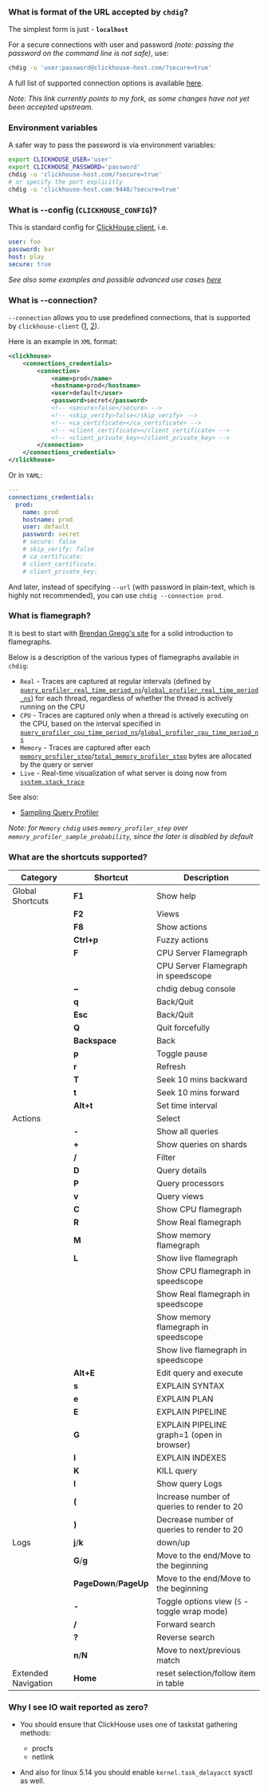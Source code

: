 ### What is format of the URL accepted by `chdig`?

The simplest form is just - **`localhost`**

For a secure connections with user and password _(note: passing the password on
the command line is not safe)_, use:

```sh
chdig -u 'user:password@clickhouse-host.com/?secure=true'
```

A full list of supported connection options is available [here](https://github.com/azat-rust/clickhouse-rs/?tab=readme-ov-file#dns).

_Note: This link currently points to my fork, as some changes have not yet been accepted upstream._

### Environment variables

A safer way to pass the password is via environment variables:


```sh
export CLICKHOUSE_USER='user'
export CLICKHOUSE_PASSWORD='password'
chdig -u 'clickhouse-host.com/?secure=true'
# or specify the port explicitly
chdig -u 'clickhouse-host.com:9440/?secure=true'
```

### What is --config (`CLICKHOUSE_CONFIG`)?

This is standard config for [ClickHouse client](https://clickhouse.com/docs/interfaces/cli#configuration_files), i.e.

```yaml
user: foo
password: bar
host: play
secure: true
```

_See also some examples and possible advanced use cases [here](/tests/configs)_

### What is --connection?

`--connection` allows you to use predefined connections, that is supported by
`clickhouse-client` ([1], [2]).

Here is an example in `XML` format:

```xml
<clickhouse>
    <connections_credentials>
        <connection>
            <name>prod</name>
            <hostname>prod</hostname>
            <user>default</user>
            <password>secret</password>
            <!-- <secure>false</secure> -->
            <!-- <skip_verify>false</skip_verify> -->
            <!-- <ca_certificate></ca_certificate> -->
            <!-- <client_certificate></client_certificate> -->
            <!-- <client_private_key></client_private_key> -->
        </connection>
    </connections_credentials>
</clickhouse>
```

Or in `YAML`:

```yaml
---
connections_credentials:
  prod:
    name: prod
    hostname: prod
    user: default
    password: secret
    # secure: false
    # skip_verify: false
    # ca_certificate:
    # client_certificate:
    # client_private_key:
```

And later, instead of specifying `--url` (with password in plain-text, which is
highly not recommended), you can use `chdig --connection prod`.

  [1]: https://github.com/ClickHouse/ClickHouse/pull/45715
  [2]: https://github.com/ClickHouse/ClickHouse/pull/46480

### What is flamegraph?

It is best to start with [Brendan Gregg's site](https://www.brendangregg.com/flamegraphs.html) for a solid introduction to flamegraphs.

Below is a description of the various types of flamegraphs available in `chdig`:

- `Real` - Traces are captured at regular intervals (defined by [`query_profiler_real_time_period_ns`](https://clickhouse.com/docs/operations/settings/settings#query_profiler_real_time_period_ns)/[`global_profiler_real_time_period_ns`](https://clickhouse.com/docs/operations/server-configuration-parameters/settings#global_profiler_real_time_period_ns)) for each thread, regardless of whether the thread is actively running on the CPU
- `CPU` - Traces are captured only when a thread is actively executing on the CPU, based on the interval specified in [`query_profiler_cpu_time_period_ns`](https://clickhouse.com/docs/operations/settings/settings#query_profiler_cpu_time_period_ns)/[`global_profiler_cpu_time_period_ns`](https://clickhouse.com/docs/operations/server-configuration-parameters/settings#global_profiler_cpu_time_period_ns)
- `Memory` - Traces are captured after each [`memory_profiler_step`](https://clickhouse.com/docs/operations/settings/settings#memory_profiler_step)/[`total_memory_profiler_step`](https://clickhouse.com/docs/operations/server-configuration-parameters/settings#total_memory_profiler_step) bytes are allocated by the query or server
- `Live` - Real-time visualization of what server is doing now from [`system.stack_trace`](https://clickhouse.com/docs/operations/system-tables/stack_trace)

See also:
- [Sampling Query Profiler](https://clickhouse.com/docs/operations/optimizing-performance/sampling-query-profiler)

_Note: for `Memory` `chdig` uses `memory_profiler_step` over `memory_profiler_sample_probability`, since the later is disabled by default_

### What are the shortcuts supported?

| Category        | Shortcut      | Description                                   |
|-----------------|---------------|-----------------------------------------------|
| Global Shortcuts| **F1**        | Show help                                     |
|                 | **F2**        | Views                                         |
|                 | **F8**        | Show actions                                  |
|                 | **Ctrl+p**    | Fuzzy actions                                 |
|                 | **F**         | CPU Server Flamegraph                         |
|                 |               | CPU Server Flamegraph in speedscope           |
|                 | **~**         | chdig debug console                           |
|                 | **q**         | Back/Quit                                     |
|                 | **Esc**       | Back/Quit                                     |
|                 | **Q**         | Quit forcefully                               |
|                 | **Backspace** | Back                                          |
|                 | **p**         | Toggle pause                                  |
|                 | **r**         | Refresh                                       |
|                 | **T**         | Seek 10 mins backward                         |
|                 | **t**         | Seek 10 mins forward                          |
|                 | **Alt+t**     | Set time interval                             |
| Actions         | **<Space>**   | Select                                        |
|                 | **-**         | Show all queries                              |
|                 | **+**         | Show queries on shards                        |
|                 | **/**         | Filter                                        |
|                 | **D**         | Query details                                 |
|                 | **P**         | Query processors                              |
|                 | **v**         | Query views                                   |
|                 | **C**         | Show CPU flamegraph                           |
|                 | **R**         | Show Real flamegraph                          |
|                 | **M**         | Show memory flamegraph                        |
|                 | **L**         | Show live flamegraph                          |
|                 |               | Show CPU flamegraph in speedscope             |
|                 |               | Show Real flamegraph in speedscope            |
|                 |               | Show memory flamegraph in speedscope          |
|                 |               | Show live flamegraph in speedscope            |
|                 | **Alt+E**     | Edit query and execute                        |
|                 | **s**         | EXPLAIN SYNTAX                                |
|                 | **e**         | EXPLAIN PLAN                                  |
|                 | **E**         | EXPLAIN PIPELINE                              |
|                 | **G**         | EXPLAIN PIPELINE graph=1 (open in browser)    |
|                 | **I**         | EXPLAIN INDEXES                               |
|                 | **K**         | KILL query                                    |
|                 | **l**         | Show query Logs                               |
|                 | **(**         | Increase number of queries to render to 20    |
|                 | **)**         | Decrease number of queries to render to 20    |
| Logs            | **j**/**k**   | down/up                                       |
|                 | **G**/**g**   | Move to the end/Move to the beginning         |
|                 | **PageDown**/**PageUp**| Move to the end/Move to the beginning|
|                 | **-**         | Toggle options view (`S` - toggle wrap mode)  |
|                 | **/**         | Forward search                                |
|                 | **?**         | Reverse search                                |
|                 | **n**/**N**   | Move to next/previous match                   |
| Extended Navigation | **Home**  | reset selection/follow item in table          |

### Why I see IO wait reported as zero?

- You should ensure that ClickHouse uses one of taskstat gathering methods:
  - procfs
  - netlink

- And also for linux 5.14 you should enable `kernel.task_delayacct` sysctl as well.
